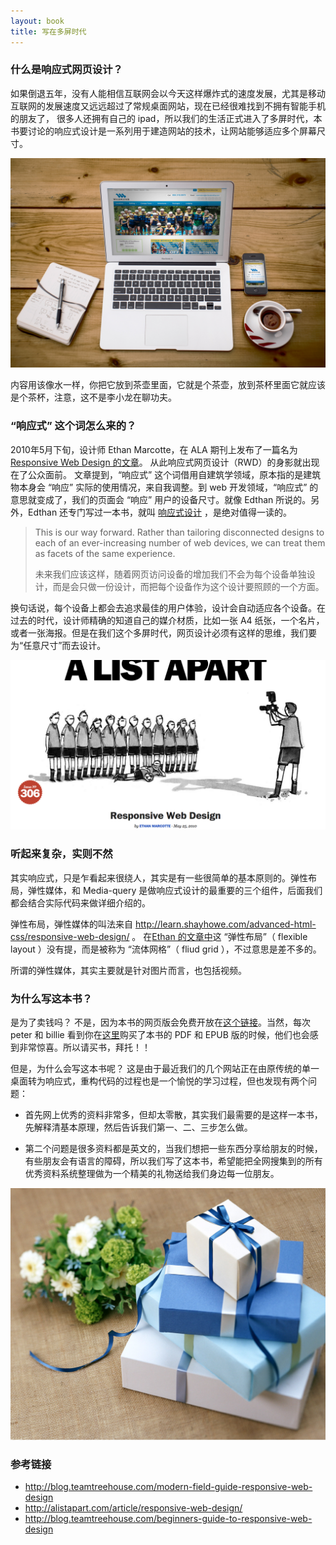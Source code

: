 ```yaml
---
layout: book
title: 写在多屏时代
---
```


### 什么是响应式网页设计？

如果倒退五年，没有人能相信互联网会以今天这样爆炸式的速度发展，尤其是移动互联网的发展速度又远远超过了常规桌面网站，现在已经很难找到不拥有智能手机的朋友了，
很多人还拥有自己的 ipad，所以我们的生活正式进入了多屏时代，本书要讨论的响应式设计是一系列用于建造网站的技术，让网站能够适应多个屏幕尺寸。

![](images/forward/multiple-screens.jpg)

内容用该像水一样，你把它放到茶壶里面，它就是个茶壶，放到茶杯里面它就应该是个茶杯，注意，这不是李小龙在聊功夫。

### “响应式” 这个词怎么来的？

2010年5月下旬，设计师 Ethan Marcotte，在 ALA 期刊上发布了一篇名为 [Responsive Web Design 的文章](http://alistapart.com/article/responsive-web-design/)。 从此响应式网页设计（RWD）的身影就出现在了公众面前。
文章提到，“响应式” 这个词借用自建筑学领域，原本指的是建筑物本身会 “响应” 实际的使用情况，来自我调整。到 web 开发领域，“响应式” 的意思就变成了，我们的页面会 “响应” 用户的设备尺寸。就像 Edthan 所说的。另外，Edthan 还专门写过一本书，就叫 [响应式设计](http://abookapart.com/products/responsive-web-design) ，是绝对值得一读的。

>This is our way forward. Rather than tailoring disconnected designs to each of an ever-increasing number of web devices, we can treat them as facets of the same experience.
>
>未来我们应该这样，随着网页访问设备的增加我们不会为每个设备单独设计，而是会只做一份设计，而把每个设备作为这个设计要照顾的一个方面。


换句话说，每个设备上都会去追求最佳的用户体验，设计会自动适应各个设备。在过去的时代，设计师精确的知道自己的媒介材质，比如一张 A4 纸张，一个名片，或者一张海报。但是在我们这个多屏时代，网页设计必须有这样的思维，我们要为“任意尺寸”而去设计。

![](images/forward/responsive-term.png)

### 听起来复杂，实则不然

其实响应式，只是乍看起来很绕人，其实是有一些很简单的基本原则的。弹性布局，弹性媒体，和 Media-query 是做响应式设计的最重要的三个组件，后面我们都会结合实际代码来做详细介绍的。

弹性布局，弹性媒体的叫法来自 <http://learn.shayhowe.com/advanced-html-css/responsive-web-design/> 。
在[Ethan 的文章中](http://alistapart.com/article/responsive-web-design/)这 “弹性布局”（ flexible layout ）没有提，而是被称为 “流体网格”（ fliud grid ），不过意思是差不多的。


所谓的弹性媒体，其实主要就是针对图片而言，也包括视频。

### 为什么写这本书？

是为了卖钱吗？ 不是，因为本书的网页版会免费开放在[这个链接]()。当然，每次 peter 和 billie 看到你在[这里]()购买了本书的 PDF 和 EPUB 版的时候，他们也会感到非常惊喜。所以请买书，拜托！！

但是，为什么会写这本书呢？ 这是由于最近我们的几个网站正在由原传统的单一桌面转为响应式，重构代码的过程也是一个愉悦的学习过程，但也发现有两个问题：

* 首先网上优秀的资料非常多，但却太零散，其实我们最需要的是这样一本书，先解释清基本原理，然后告诉我们第一、二、三步怎么做。

* 第二个问题是很多资料都是英文的，当我们想把一些东西分享给朋友的时候，有些朋友会有语言的障碍，所以我们写了这本书，希望能把全网搜集到的所有优秀资料系统整理做为一个精美的礼物送给我们身边每一位朋友。

![](images/forward/gift.jpg)

### 参考链接

- <http://blog.teamtreehouse.com/modern-field-guide-responsive-web-design>
- <http://alistapart.com/article/responsive-web-design/>
- <http://blog.teamtreehouse.com/beginners-guide-to-responsive-web-design>
